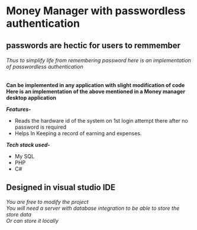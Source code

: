 # Money Manager with passwordless authentication

## passwords are hectic for users to remmember
###### Thus to simplify life from remembering password here is an implementation of passwordless authentication
**Can be implemented in any application with slight modification of code**
<br />
**Here is an implementation of the above mentioned in a Money manager desktop application**
<br />

***Features-***
- Reads the hardware id of the system on 1st login attempt there after no password is required
- Helps In Keeping a record of earning and expenses.

***Tech stack used-***
- My SQL
- PHP
- C#

## Designed in visual studio IDE

*You are free to modify the project*
<br />
*You will need a server with database integration to be able to store the store data*
<br />
*Or can store it locally*
